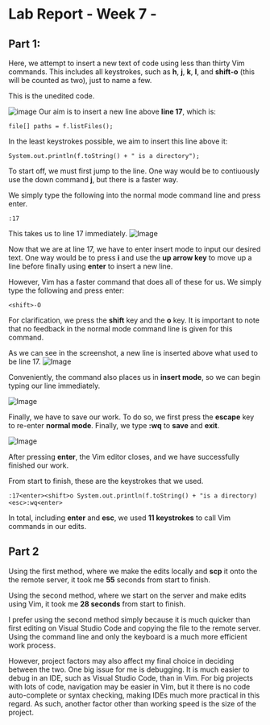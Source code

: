
# Lab Report - Week 7 - 

## Part 1: 
Here, we attempt to insert a new text of code using less than thirty Vim commands. This includes all keystrokes, such as **h**, **j**, **k**, **l**, and **shift-o** (this will be counted as two), just to name a few. 

This is the unedited code. 

![image](https://projectsbykyle.github.io/cse15l-lab-reports/uneditedfile.png)
Our aim is to insert a new line above **line 17**, which is:
```
file[] paths = f.listFiles(); 
```
In the least keystrokes possible, we aim to insert this line above it:
```
System.out.println(f.toString() + " is a directory"); 
```
To start off, we must first jump to the line. One way would be to contiuously use the down command **j**, but there is a faster way. 

We simply type the following into the normal mode command line and press enter. 
```
:17 
```
This takes us to line 17 immediately. 
![Image](https://projectsbykyle.github.io/cse15l-lab-reports/JumpingToLine17.png)

Now that we are at line 17, we have to enter insert mode to input our desired text. One way would be to press **i** and use the **up arrow key** to move up a line before finally using **enter** to insert a new line.

However, Vim has a faster command that does all of these for us. We simply type the following and press enter: 
```
<shift>-O
```
For clarification, we press the **shift** key and the **o** key. It is important to note that no feedback in the normal mode command line is given for this command. 

As we can see in the screenshot, a new line is inserted above what used to be line 17. 
![Image](https://projectsbykyle.github.io/cse15l-lab-reports/EnteringInsertMode.png)

Conveniently, the command also places us in **insert mode**, so we can begin typing our line immediately. 


![Image](https://projectsbykyle.github.io/cse15l-lab-reports/Typing.png)

Finally, we have to save our work. To do so, we first press the **escape** key to re-enter **normal mode**. Finally, we type **:wq** to **save** and **exit**. 

![Image](https://projectsbykyle.github.io/cse15l-lab-reports/SavingWork.png)

After pressing **enter**, the Vim editor closes, and we have successfully finished our work. 

From start to finish, these are the keystrokes that we used. 

```
:17<enter><shift>o System.out.println(f.toString() + "is a directory) <esc>:wq<enter>
```
In total, including **enter** and **esc**, we used **11 keystrokes** to call Vim commands in our edits. 
## Part 2

Using the first method, where we make the edits locally and **scp** it onto the the remote server, it took me **55** seconds from start to finish. 

Using the second method, where we start on the server and make edits using Vim, it took me **28 seconds** from start to finish. 

I prefer using the second method simply because it is much quicker than first editing on Visual Studio Code and copying the file to the remote server. Using the command line and only the keyboard is a much more efficient work process. 
 
 However, project factors may also affect my final choice in deciding between the two. One big issue for me is debugging. It is much easier to debug in an IDE, such as Visual Studio Code, than in Vim. For big projects with lots of code, navigation may be easier in Vim, but it there is no code auto-complete or syntax checking, making IDEs much more practical in this regard. As such, another factor other than working speed is the size of the project. 